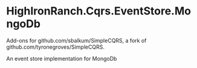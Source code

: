HighIronRanch.Cqrs.EventStore.MongoDb
=====================================

Add-ons for github.com/sbalkum/SimpleCQRS, a fork of github.com/tyronegroves/SimpleCQRS.

An event store implementation for MongoDb
